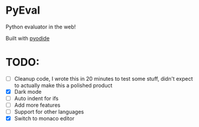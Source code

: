 # PyEval
Python evaluator in the web!

Built with [pyodide](https://pyodide.org/)

# TODO:
- [ ] Cleanup code, I wrote this in 20 minutes to test some stuff, didn't expect to actually make this a polished product
- [x] Dark mode
- [ ] Auto indent for ifs
- [ ] Add more features
- [ ] Support for other languages
- [x] Switch to monaco editor
